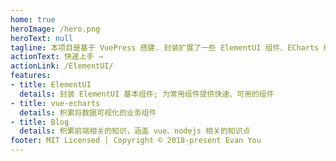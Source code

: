 ```yaml
---
home: true
heroImage: /hero.png
heroText: null
tagline: 本项目是基于 VuePress 搭建. 封装扩展了一些 ElementUI 组件、ECharts 组件及第三方组件. 包含了一些常用的工具类, 自定义插件, 测试 Demo 等
actionText: 快速上手 →
actionLink: /ElementUI/
features:
- title: ElementUI
  details: 封装 ElementUI 基本组件; 为常用组件提供快速、可用的组件
- title: vue-echarts
  details: 积累将数据可视化的业务组件
- title: Blog
  details: 积累前端相关的知识，涵盖 vue、nodejs 相关的知识点
footer: MIT Licensed | Copyright © 2018-present Evan You
---
```

